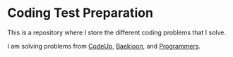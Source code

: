 # Coding Test Preparation

This is a repository where I store the different coding problems that I solve.

I am solving problems from [CodeUp](https://codeup.kr/index.php), [Baekjoon](https://www.acmicpc.net/step), and [Programmers](https://programmers.co.kr/learn/challenges).

